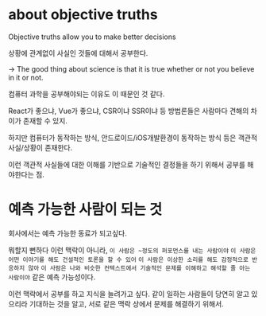 # about objective truths

Objective truths allow you to make better decisions

상황에 관계없이 사실인 것들에 대해서 공부한다.

→ The good thing about science is that it is true whether or not you believe in it or not.

컴퓨터 과학을 공부해야되는 이유도 이 때문인 것 같다.

React가 좋으냐, Vue가 좋으냐, CSR이냐 SSR이냐 등 방법론들은 사람마다 견해의 차이가 존재할 수 있지.

하지만 컴퓨터가 동작하는 방식, 안드로이드/iOS개발환경이 동작하는 방식 등은 객관적 사실/상황이 존재한다.

이런 객관적 사실들에 대한 이해를 기반으로 기술적인 결정들을 하기 위해서 공부를 해야한다는 점.

# 예측 가능한 사람이 되는 것

회사에서는 예측 가능한 동료가 되고싶다.

뭐할지 뻔하다 이런 맥락이 아니라, `이 사람은 ~정도의 퍼포먼스를 내는 사람이야` `이 사람은 어떤 이야기를 해도 건설적인 토론을 할 수 있어` `이 사람은 이상한 소리를 해도 감정적으로 반응하지 않아` `이 사람은 나와 비슷한 컨텍스트에서 기술적인 문제를 이해하고 해석할 줄 아는 사람이야` 같은 예측 가능성이다.

이런 맥락에서 공부를 하고 지식을 늘려가고 싶다. 같이 일하는 사람들이 당연히 알고 있으리라 기대하는 것을 알고, 서로 같은 맥락 상에서 문제를 해결하기 위해서.
